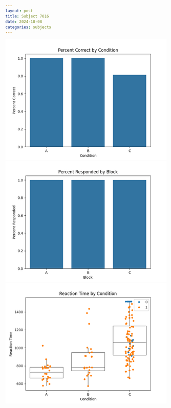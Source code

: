 ```yaml
---
layout: post
title: Subject 7016
date: 2024-10-08
categories: subjects
---
```


![](data/7016/run-7/7016_ATS_percent_correct.png)
![](data/7016/run-7/7016_ATS_percent_responded.png)
![](data/7016/run-7/7016_ATS_rt.png)
